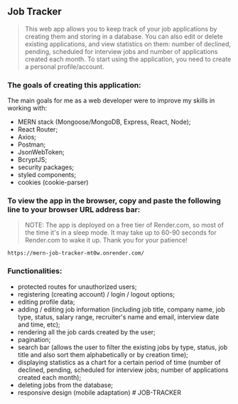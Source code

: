 ## Job Tracker

> This web app allows you to keep track of your job applications by creating them and storing in a database. You can also edit or delete existing applications, and view statistics on them: number of declined, pending, scheduled for interview jobs and number of applications created each month.
> To start using the application, you need to create a personal profile/account.

### The goals of creating this application:

The main goals for me as a web developer were to improve my skills in working with:

- MERN stack (Mongoose/MongoDB, Express, React, Node);
- React Router;
- Axios;
- Postman;
- JsonWebToken;
- BcryptJS;
- security packages;
- styled components;
- cookies (cookie-parser)

### To view the app in the browser, copy and paste the following line to your browser URL address bar:

> NOTE: The app is deployed on a free tier of Render.com, so most of the time it's in a sleep mode. It may take up to 60-90 seconds for Render.com to wake it up. Thank you for your patience!

```
https://mern-job-tracker-mt0w.onrender.com/
```

### Functionalities:

- protected routes for unauthorized users;
- registering (creating account) / login / logout options;
- editing profile data;
- adding / editing job information (including job title, company name, job type, status, salary range, recruiter's name and email, interview date and time, etc);
- rendering all the job cards created by the user;
- pagination;
- search bar (allows the user to filter the existing jobs by type, status, job title and also sort them alphabetically or by creation time);
- displaying statistics as a chart for a certain period of time (number of declined, pending, scheduled for interview jobs; number of applications created each month);
- deleting jobs from the database;
- responsive design (mobile adaptation)
#   J O B - T R A C K E R  
 